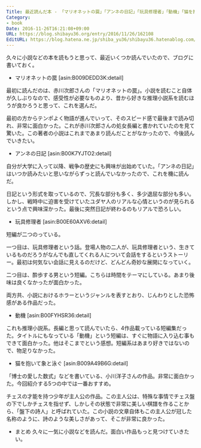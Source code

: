 ```yaml
---
Title: 最近読んだ本 - 「マリオネットの罠」「アンネの日記」「玩具修理者」「動機」「猫を抱いて象と泳ぐ」
Category:
- book
Date: 2016-11-26T16:21:08+09:00
URL: https://blog.shibayu36.org/entry/2016/11/26/162108
EditURL: https://blog.hatena.ne.jp/shiba_yu36/shibayu36.hatenablog.com/atom/entry/10328749687196037130
---
```


久々に小説などの本を読もうと思って、最近いくつか読んでいたので、ブログに書いておく。

* マリオネットの罠
[asin:B009DEDD3K:detail]

最初に読んだのは、赤川次郎さんの「マリオネットの罠」。小説を読むこと自体が久しぶりなので、感受性が必要なものより、昔から好きな推理小説系を読むほうが良かろうと思って、これを選んだ。

最初の方からテンポよく物語が進んでいって、そのスピード感で最後まで読み切れ、非常に面白かった。これが赤川次郎さんの処女長編と書かれていたのを見て驚いた。この著者の小説はこれまであまり読んだことがなかったので、今後読んでいきたい。

* アンネの日記
[asin:B00K7YJTO2:detail]

自分が大学に入って以降、戦争の歴史にも興味が出始めていた。「アンネの日記」はいつか読みたいと思いながらずっと読んでいなかったので、これを機に読んだ。

日記という形式を取っているので、冗長な部分も多く、多少退屈な部分も多い。しかし、戦時中に迫害を受けていたユダヤ人のリアルな心情というのが見られるという点で興味深かった。最後に突然日記が終わるのもリアルで恐ろしい。

* 玩具修理者
[asin:B00E60AXV6:detail]

短編が二つのっている。

一つ目は、玩具修理者という話。登場人物の二人が、玩具修理者という、生きているものだろうがなんでも直してくれる人について会話をするというストーリー。最初は何気ない会話に見えるのだけど、どんどん奇妙な展開になっていく。

二つ目は、酔歩する男という短編。こちらは時間をテーマにしている。あまり後味は良くなかったが面白かった。

両方共、小説におけるホラーというジャンルを表すとおり、じんわりとした恐怖感がある作品だった。

* 動機
[asin:B00FYHSR36:detail]

これも推理小説系。長編と思って読んでいたら、4作品載っている短編集だった。タイトルにもなっている「動機」という短編は、すぐに物語に入り込む事もできて面白かった。他はそこまでという感想。短編系はあまり好きではないので、物足りなかった。

* 猫を抱いて象と泳ぐ
[asin:B009A49B6G:detail]

「博士の愛した数式」などを書いている、小川洋子さんの作品。非常に面白かった。今回紹介する5つの中では一番おすすめ。

チェスの才能を持つ少年が主人公の作品。この主人公は、特殊な事情でチェス盤の下でしかチェスを指せず、しかしその状態で非常に美しい棋譜を作ることから、「盤下の詩人」と呼ばれていた。この小説の文章自体もこの主人公が冠した名称のように、詩のような美しさがあって、そこが非常に良かった。


* まとめ
久々に一気に小説などを読んだ。面白い作品もっと見つけていきたい。

